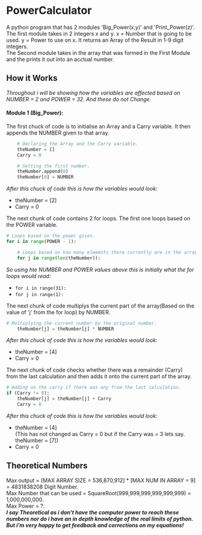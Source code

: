 # PowerCalculator
A python program that has 2 modules 'Big_Power(x,y)' and 'Print_Power(z)'.  
The first module takes in 2 integers x and y. x = Number that is going to be used. y = Power to use on x. It returns an Array of the Result in 1-9 digit integers.  
The Second module takes in the array that was formed in the First Module and the prints it out into an acctual number.  

## How it Works
*Throughout i will be showing how the variables are affected based on NUMBER = 2 and POWER = 32. And these do not Change.*  
#### Module 1 (Big_Power):
The first chuck of code is to initialise an Array and a Carry variable. It then appends the NUMBER given to that array.  
```python
	# Declaring the Array and the Carry variable.
	theNumber = []
	Carry = 0

	# Setting the first number.
	theNumber.append(0)
	theNumber[0] = NUMBER
```
*After this chuck of code this is how the variables would look:*  
* theNumber = [2]
* Carry = 0  

The next chunk of code contains 2 for loops. The first one loops based on the POWER variable.  
```python
# Loops based on the power given.
for i in range(POWER - 1):

	# Loops based on how many elements there currently are in the array.
	for j in range(len(theNumber)):
```
*So using hte NUMBER and POWER values above this is initially what the for loops would read:*  
* `for i in range(31):`
* `for j in range(1):`  

The next chunk of code multiplys the current part of the array(Based on the value of 'j' from the for loop) by NUMBER.
```python
# Multiplying the current number by the original number.
	theNumber[j] = theNumber[j] * NUMBER
```
*After this chuck of code this is how the variables would look:*  
* theNumber = [4]
* Carry = 0  

The next chunk of code checks whether there was a remainder (Carry) from the last calculation and then adds it onto the current part of the array.
```python
# Adding on the carry if there was any from the last calculation.
if (Carry != 0):
	theNumber[j] = theNumber[j] + Carry
	Carry = 0
```
*After this chuck of code this is how the variables would look:*  
* theNumber = [4]  
(This has not changed as Carry = 0 but if the Carry was = 3 lets say. theNumber = [7])
* Carry = 0  






## Theoretical Numbers
Max output = [MAX ARRAY SIZE = 536,870,912] * [MAX NUM IN ARRAY = 9] = 4831838208 Digit Number.  
Max Number that can be used = SquareRoot(999,999,999,999,999,999) = 1,000,000,000.  
Max Power = ?.  
**_I say Theoretical as i don't have the computer power to reach these numbers nor do i have an in depth knowledge of the real limits of python. But i'm very happy to get feedback and corrections on my equations!_**